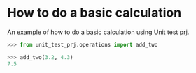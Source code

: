 # How to do a basic calculation

An example of how to do a basic calculation using Unit test prj.

```python
>>> from unit_test_prj.operations import add_two

>>> add_two(3.2, 4.3)
7.5
```
